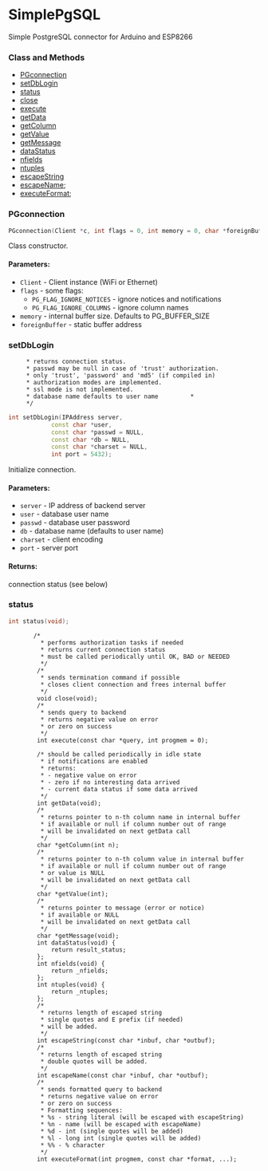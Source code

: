 # SimplePgSQL
Simple PostgreSQL connector for Arduino and ESP8266

### Class and Methods
  * [PGconnection](#pgconnection)
  * [setDbLogin](#setdblogin)
  * [status](#status)
  * [close](#close)
  * [execute](#execute)
  * [getData](#getdata)
  * [getColumn](#getcolumn)
  * [getValue](#getvalue)
  * [getMessage](#getmessage)
  * [dataStatus](#datastatus)
  * [nfields](#nfields)
  * [ntuples](#ntuples)
  * [escapeString](#escapestgring)
  * [escapeName](#escapename);
  * [executeFormat](#executeformat);

  
### PGconnection
```cpp
PGconnection(Client *c, int flags = 0, int memory = 0, char *foreignBuffer = NULL);
```
Class constructor.
#### Parameters:
  * `Client` - Client instance (WiFi or Ethernet)
  * `flags` - some flags:
      - `PG_FLAG_IGNORE_NOTICES` - ignore notices and notifications
      - `PG_FLAG_IGNORE_COLUMNS` - ignore column names
  * `memory` - internal buffer size. Defaults to PG_BUFFER_SIZE
  * `foreignBuffer` - static buffer address

### setDbLogin


         * returns connection status.
         * passwd may be null in case of 'trust' authorization.
         * only 'trust', 'password' and 'md5' (if compiled in)
         * authorization modes are implemented.
         * ssl mode is not implemented.
         * database name defaults to user name         *
         */

```cpp
int setDbLogin(IPAddress server,
            const char *user,
            const char *passwd = NULL,
            const char *db = NULL,
            const char *charset = NULL,
            int port = 5432);
```
Initialize connection.
#### Parameters:
  * `server` - IP address of backend server
  * `user` - database user name
  * `passwd` - database user password
  * `db` - database name (defaults to user name)
  * `charset` - client encoding
  * `port` - server port

#### Returns:
  connection status (see below)

### status
```cpp
int status(void);
```
```
       /*
         * performs authorization tasks if needed
         * returns current connection status
         * must be called periodically until OK, BAD or NEEDED
         */
        /*
         * sends termination command if possible
         * closes client connection and frees internal buffer
         */
        void close(void);
        /*
         * sends query to backend
         * returns negative value on error
         * or zero on success
         */
        int execute(const char *query, int progmem = 0);

        /* should be called periodically in idle state
         * if notifications are enabled
         * returns:
         * - negative value on error
         * - zero if no interesting data arrived
         * - current data status if some data arrived
         */
        int getData(void);
        /*
         * returns pointer to n-th column name in internal buffer
         * if available or null if column number out of range
         * will be invalidated on next getData call
         */
        char *getColumn(int n);
        /*
         * returns pointer to n-th column value in internal buffer
         * if available or null if column number out of range
         * or value is NULL
         * will be invalidated on next getData call
         */
        char *getValue(int);
        /*
         * returns pointer to message (error or notice)
         * if available or NULL
         * will be invalidated on next getData call
         */
        char *getMessage(void);
        int dataStatus(void) {
            return result_status;
        };
        int nfields(void) {
            return _nfields;
        };
        int ntuples(void) {
            return _ntuples;
        };
        /*
         * returns length of escaped string
         * single quotes and E prefix (if needed)
         * will be added.
         */
        int escapeString(const char *inbuf, char *outbuf);
        /*
         * returns length of escaped string
         * double quotes will be added.
         */
        int escapeName(const char *inbuf, char *outbuf);
        /*
         * sends formatted query to backend
         * returns negative value on error
         * or zero on success
         * Formatting sequences:
         * %s - string literal (will be escaped with escapeString)
         * %n - name (will be escaped with escapeName)
         * %d - int (single quotes will be added)
         * %l - long int (single quotes will be added)
         * %% - % character
         */
        int executeFormat(int progmem, const char *format, ...);
